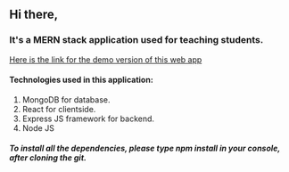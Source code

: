 ## Hi there,
### It's a MERN stack application used for teaching students.
[Here is the link for the demo version of this web app](https://infoshkola2.herokuapp.com "Mern Demo")
#### Technologies used in this application:
1. MongoDB for database.
2. React for clientside.
3. Express JS framework for backend.
4. Node JS
##### To install all the dependencies, please type <strong>npm install</strong> in your console, after cloning the git.

